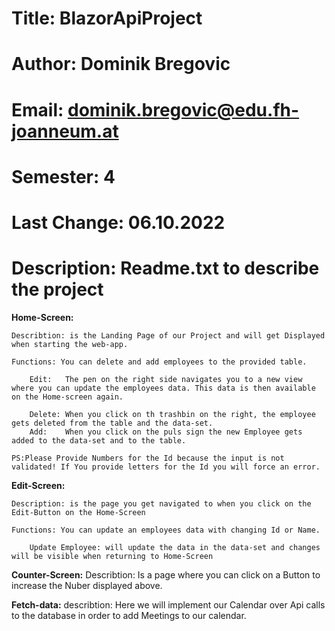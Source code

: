 # Title:            BlazorApiProject
# Author:           Dominik Bregovic
# Email:            dominik.bregovic@edu.fh-joanneum.at
# Semester:         4
# Last Change:      06.10.2022
# Description:      Readme.txt to describe the project

**Home-Screen:**

	Describtion: is the Landing Page of our Project and will get Displayed when starting the web-app.

	Functions: You can delete and add employees to the provided table.

		Edit:	The pen on the right side navigates you to a new view where you can update the employees data. This data is then available on the Home-screen again.

		Delete: When you click on th trashbin on the right, the employee gets deleted from the table and the data-set.
		Add:	When you click on the puls sign the new Employee gets added to the data-set and to the table.
	
	PS:Please Provide Numbers for the Id because the input is not validated! If You provide letters for the Id you will force an error.


**Edit-Screen:**

	Description: is the page you get navigated to when you click on the Edit-Button on the Home-Screen

	Functions: You can update an employees data with changing Id or Name.
		
		Update Employee: will update the data in the data-set and changes will be visible when returning to Home-Screen



**Counter-Screen:**
	Describtion: Is a page where you can click on a Button to increase the Nuber displayed above.


**Fetch-data:**
	describtion: Here we will implement our Calendar over Api calls to the database in order to add Meetings to our calendar.

